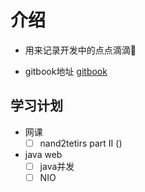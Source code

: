# 介绍

* 用来记录开发中的点点滴滴🥰

* gitbook地址 [gitbook](https://xianghao-wang.gitbook.io/my-booklet/)



## 学习计划

* 网课
  - [ ] nand2tetirs part II ()

* java web
  - [ ] java并发
  - [ ] NIO
